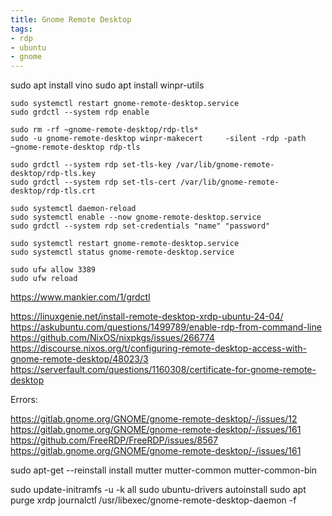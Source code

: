 ```yaml
---
title: Gnome Remote Desktop
tags:
- rdp
- ubuntu
- gnome
---
```


sudo apt install vino
sudo apt install winpr-utils

```
sudo systemctl restart gnome-remote-desktop.service
sudo grdctl --system rdp enable

sudo rm -rf ~gnome-remote-desktop/rdp-tls*
sudo -u gnome-remote-desktop winpr-makecert     -silent -rdp -path ~gnome-remote-desktop rdp-tls

sudo grdctl --system rdp set-tls-key /var/lib/gnome-remote-desktop/rdp-tls.key
sudo grdctl --system rdp set-tls-cert /var/lib/gnome-remote-desktop/rdp-tls.crt

sudo systemctl daemon-reload
sudo systemctl enable --now gnome-remote-desktop.service
sudo grdctl --system rdp set-credentials "name" "password"

sudo systemctl restart gnome-remote-desktop.service
sudo systemctl status gnome-remote-desktop.service
```

```
sudo ufw allow 3389
sudo ufw reload
```

https://www.mankier.com/1/grdctl

https://linuxgenie.net/install-remote-desktop-xrdp-ubuntu-24-04/
https://askubuntu.com/questions/1499789/enable-rdp-from-command-line
https://github.com/NixOS/nixpkgs/issues/266774
https://discourse.nixos.org/t/configuring-remote-desktop-access-with-gnome-remote-desktop/48023/3
https://serverfault.com/questions/1160308/certificate-for-gnome-remote-desktop


Errors:

https://gitlab.gnome.org/GNOME/gnome-remote-desktop/-/issues/12
https://gitlab.gnome.org/GNOME/gnome-remote-desktop/-/issues/161
https://github.com/FreeRDP/FreeRDP/issues/8567
https://gitlab.gnome.org/GNOME/gnome-remote-desktop/-/issues/161

sudo apt-get --reinstall install mutter mutter-common mutter-common-bin

sudo update-initramfs -u -k all
sudo ubuntu-drivers autoinstall
sudo apt purge xrdp
journalctl /usr/libexec/gnome-remote-desktop-daemon -f
